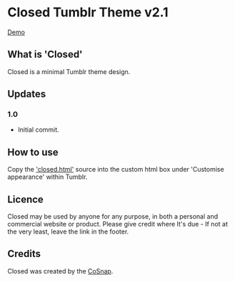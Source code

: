 # Closed Tumblr Theme v2.1

[Demo](http://closed.cosnap.co.uk)

## What is 'Closed'

Closed is a minimal Tumblr theme design. 

## Updates

### 1.0

 * Initial commit.

## How to use

Copy the ['closed.html'](https://github.com/CoSnap/Boundless-Tumblr-Theme/master/boundless.html) source into the custom html box under 'Customise appearance' within Tumblr.

## Licence

Closed may be used by anyone for any purpose, in both a personal and commercial website or product. Please give credit where It's due - If not at the very least, leave the link in the footer.

## Credits

Closed was created by the [CoSnap](http://cosnap.co.uk).
